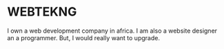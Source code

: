 # WEBTEKNG
I own a web development company in africa. I am also a website designer an a programmer. But, I would really want to upgrade.
